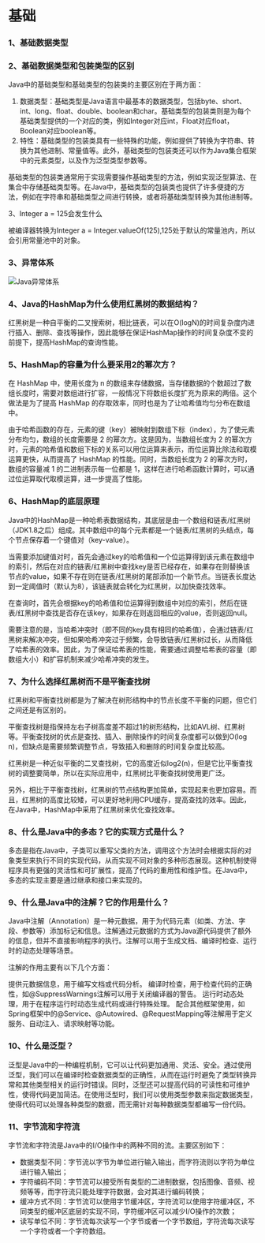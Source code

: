 # 基础

### 1、基础数据类型

### 2、基础数据类型和包装类型的区别

Java中的基础类型和基础类型的包装类的主要区别在于两方面：

1. 数据类型：基础类型是Java语言中最基本的数据类型，包括byte、short、int、long、float、double、boolean和char。基础类型的包装类则是为每个基础类型提供的一个对应的类，例如Integer对应int，Float对应float，Boolean对应boolean等。
2. 特性：基础类型的包装类具有一些特殊的功能，例如提供了转换为字符串、转换为其他进制、常量值等。此外，基础类型的包装类还可以作为Java集合框架中的元素类型，以及作为泛型类型参数等。

基础类型的包装类通常用于实现需要操作基础类型的方法，例如实现泛型算法、在集合中存储基础类型等。在Java中，基础类型的包装类也提供了许多便捷的方法，例如在字符串和基础类型之间进行转换，或者将基础类型转换为其他进制等。

3、Integer a = 125会发生什么

被编译器转换为Integer a = Integer.valueOf(125),125处于默认的常量池内，所以会引用常量池中的对象。

### 3、异常体系

![Java异常体系](https://pdai.tech/images/java/java-basic-exception-1.png)



### 4、Java的HashMap为什么使用红黑树的数据结构？

红黑树是一种自平衡的二叉搜索树，相比链表，可以在O(logN)的时间复杂度内进行插入、删除、查找等操作，因此能够在保证HashMap操作的时间复杂度不变的前提下，提高HashMap的查询性能。

### 5、HashMap的容量为什么要采用2的幂次方？

在 HashMap 中，使用长度为 n 的数组来存储数据，当存储数据的个数超过了数组长度时，需要对数组进行扩容，一般情况下将数组长度扩充为原来的两倍。这个做法是为了提高 HashMap 的存取效率，同时也是为了让哈希值均匀分布在数组中。

由于哈希函数的存在，元素的键（key）被映射到数组下标（index），为了使元素分布均匀，数组的长度需要是 2 的幂次方。这是因为，当数组长度为 2 的幂次方时，元素的哈希值和数组下标的关系可以用位运算来表示，而位运算比除法和取模运算更快，从而提高了 HashMap 的性能。同时，当数组长度为 2 的幂次方时，数组的容量减 1 的二进制表示每一位都是 1，这样在进行哈希函数计算时，可以通过位运算取代取模运算，进一步提高了性能。

### 6、HashMap的底层原理

Java中的HashMap是一种哈希表数据结构，其底层是由一个数组和链表/红黑树（JDK1.8之后）组成。其中数组中的每个元素都是一个链表/红黑树的头结点，每个节点保存着一个键值对（key-value）。

当需要添加键值对时，首先会通过key的哈希值和一个位运算得到该元素在数组中的索引，然后在对应的链表/红黑树中查找key是否已经存在，如果存在则替换该节点的value，如果不存在则在链表/红黑树的尾部添加一个新节点。当链表长度达到一定阈值时（默认为8），该链表就会转化为红黑树，以加快查找效率。

在查询时，首先会根据key的哈希值和位运算得到数组中对应的索引，然后在链表/红黑树中查找是否存在该key，如果存在则返回相应的value，否则返回null。

需要注意的是，当哈希冲突时（即不同的key具有相同的哈希值），会通过链表/红黑树来解决冲突，但如果哈希冲突过于频繁，会导致链表/红黑树过长，从而降低了哈希表的效率。因此，为了保证哈希表的性能，需要通过调整哈希表的容量（即数组大小）和扩容机制来减少哈希冲突的发生。

### 7、为什么选择红黑树而不是平衡查找树

红黑树和平衡查找树都是为了解决在树形结构中的节点长度不平衡的问题，但它们之间还是有区别的。

平衡查找树是指保持左右子树高度差不超过1的树形结构，比如AVL树、红黑树等。平衡查找树的优点是查找、插入、删除操作的时间复杂度都可以做到O(log n)，但缺点是需要频繁调整节点，导致插入和删除的时间复杂度比较高。

红黑树是一种近似平衡的二叉查找树，它的高度近似log2(n)，但是它比平衡查找树的调整要简单，所以在实际应用中，红黑树比平衡查找树使用更广泛。

另外，相比于平衡查找树，红黑树的节点结构更加简单，实现起来也更加容易。而且，红黑树的高度比较矮，可以更好地利用CPU缓存，提高查找的效率。因此，在Java中，HashMap中采用了红黑树来优化查找效率。

### 8、什么是Java中的多态？它的实现方式是什么？

多态是指在Java中，子类可以重写父类的方法，调用这个方法时会根据实际的对象类型来执行不同的实现代码，从而实现不同对象的多种形态展现。这种机制使得程序具有更强的灵活性和可扩展性，提高了代码的重用性和维护性。在Java中，多态的实现主要是通过继承和接口来实现的。

### 9、什么是Java中的注解？它的作用是什么？

Java中注解（Annotation）是一种元数据，用于为代码元素（如类、方法、字段、参数等）添加标记和信息。注解通过元数据的方式为Java源代码提供了额外的信息，但并不直接影响程序的执行。注解可以用于生成文档、编译时检查、运行时的动态处理等场景。

注解的作用主要有以下几个方面：

提供元数据信息，用于编写文档或代码分析。
编译时检查，用于检查代码的正确性，如@SuppressWarnings注解可以用于关闭编译器的警告。
运行时动态处理，用于在程序运行时动态生成代码或进行特殊处理。
配合其他框架使用，如Spring框架中的@Service、@Autowired、@RequestMapping等注解用于定义服务、自动注入、请求映射等功能。

### 10、什么是泛型？

泛型是Java中的一种编程机制，它可以让代码更加通用、灵活、安全。通过使用泛型，我们可以在编译时检查数据类型的正确性，从而在运行时避免了类型转换异常和其他类型相关的运行时错误。同时，泛型还可以提高代码的可读性和可维护性，使得代码更加简洁。在使用泛型时，我们可以使用类型参数来指定数据类型，使得代码可以处理各种类型的数据，而无需针对每种数据类型都编写一份代码。

### 11、字节流和字符流

字节流和字符流是Java中的I/O操作中的两种不同的流。主要区别如下：

- 数据类型不同：字节流以字节为单位进行输入输出，而字符流则以字符为单位进行输入输出；
- 字符编码不同：字节流可以接受所有类型的二进制数据，包括图像、音频、视频等等，而字符流只能处理字符数据，会对其进行编码转换；
- 缓冲方式不同：字节流可以使用字节缓冲区，字符流可以使用字符缓冲区，不同类型的缓冲区底层的实现不同，字符缓冲区可以减少I/O操作的次数；
- 读写单位不同：字节流每次读写一个字节或者一个字节数组，字符流每次读写一个字符或者一个字符数组。
